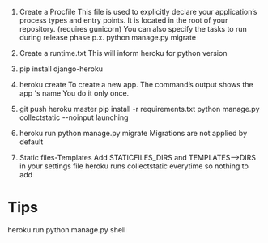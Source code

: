 1. Create a Procfile
This file is used to explicitly declare your application’s process types and entry points. It is located in the root of your repository.
(requires gunicorn)
You can also specify the tasks to run during release phase p.x.
python manage.py migrate

2. Create a runtime.txt
This will inform heroku for python version


2. pip install django-heroku


3. heroku create
To create a new app. The command’s output shows the app 's name
You do it only once.


4. git push heroku master
pip install -r requirements.txt
python manage.py collectstatic --noinput
launching


5.  heroku run python manage.py migrate
Migrations are not applied by default


6. Static files-Templates
Add STATICFILES_DIRS and TEMPLATES-->DIRS in your settings file
heroku runs collectstatic everytime so nothing to add


# Tips
heroku run python manage.py shell
